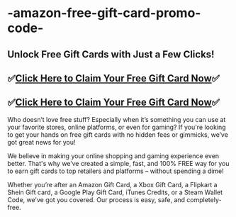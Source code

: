 # -amazon-free-gift-card-promo-code-
## **Unlock Free Gift Cards with Just a Few Clicks!**
## ✅[Click Here to Claim Your Free Gift Card Now](https://allgiftcards.free.nf)✅
## ✅[Click Here to Claim Your Free Gift Card Now](https://allgiftcards.free.nf)✅

Who doesn’t love free stuff? Especially when it’s something you can use at your favorite stores, online platforms, or even for gaming? If you're looking to get your hands on free gift cards with no hidden fees or gimmicks, we’ve got great news for you!

We believe in making your online shopping and gaming experience even better. That's why we’ve created a simple, fast, and 100% FREE way for you to earn gift cards to top retailers and platforms – without spending a dime!

Whether you’re after an Amazon Gift Card, a Xbox Gift Card, a Flipkart a Shein Gift card, a Google Play Gift Card, iTunes Credits, or a Steam Wallet Code, we’ve got you covered. Our process is easy, safe, and completely-free.
